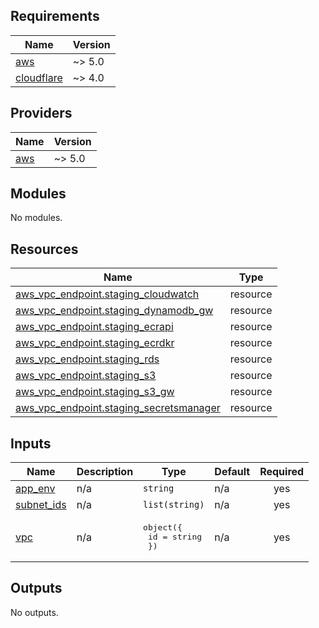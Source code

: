 <!-- BEGIN_TF_DOCS -->
## Requirements

| Name | Version |
|------|---------|
| <a name="requirement_aws"></a> [aws](#requirement\_aws) | ~> 5.0 |
| <a name="requirement_cloudflare"></a> [cloudflare](#requirement\_cloudflare) | ~> 4.0 |

## Providers

| Name | Version |
|------|---------|
| <a name="provider_aws"></a> [aws](#provider\_aws) | ~> 5.0 |

## Modules

No modules.

## Resources

| Name | Type |
|------|------|
| [aws_vpc_endpoint.staging_cloudwatch](https://registry.terraform.io/providers/hashicorp/aws/latest/docs/resources/vpc_endpoint) | resource |
| [aws_vpc_endpoint.staging_dynamodb_gw](https://registry.terraform.io/providers/hashicorp/aws/latest/docs/resources/vpc_endpoint) | resource |
| [aws_vpc_endpoint.staging_ecrapi](https://registry.terraform.io/providers/hashicorp/aws/latest/docs/resources/vpc_endpoint) | resource |
| [aws_vpc_endpoint.staging_ecrdkr](https://registry.terraform.io/providers/hashicorp/aws/latest/docs/resources/vpc_endpoint) | resource |
| [aws_vpc_endpoint.staging_rds](https://registry.terraform.io/providers/hashicorp/aws/latest/docs/resources/vpc_endpoint) | resource |
| [aws_vpc_endpoint.staging_s3](https://registry.terraform.io/providers/hashicorp/aws/latest/docs/resources/vpc_endpoint) | resource |
| [aws_vpc_endpoint.staging_s3_gw](https://registry.terraform.io/providers/hashicorp/aws/latest/docs/resources/vpc_endpoint) | resource |
| [aws_vpc_endpoint.staging_secretsmanager](https://registry.terraform.io/providers/hashicorp/aws/latest/docs/resources/vpc_endpoint) | resource |

## Inputs

| Name | Description | Type | Default | Required |
|------|-------------|------|---------|:--------:|
| <a name="input_app_env"></a> [app\_env](#input\_app\_env) | n/a | `string` | n/a | yes |
| <a name="input_subnet_ids"></a> [subnet\_ids](#input\_subnet\_ids) | n/a | `list(string)` | n/a | yes |
| <a name="input_vpc"></a> [vpc](#input\_vpc) | n/a | <pre>object({<br>    id = string<br>  })</pre> | n/a | yes |

## Outputs

No outputs.
<!-- END_TF_DOCS -->